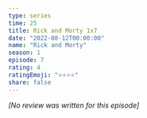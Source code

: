 ```yaml
---
type: series
time: 25
title: Rick and Morty 1x7
date: "2022-08-12T00:00:00"
name: "Rick and Morty"
season: 1
episode: 7
rating: 4
ratingEmoji: "⭐️⭐️⭐️⭐️"
share: false
---
```


*[No review was written for this episode]*